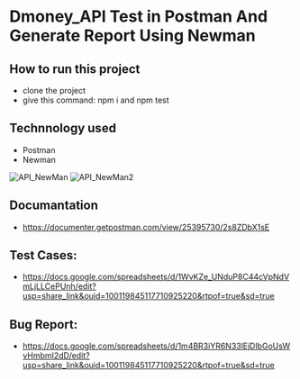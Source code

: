 # Dmoney_API Test in Postman And Generate Report Using Newman

## How to run this project
- clone the project
- give this command:  npm  i  and  npm test

## Technnology used
- Postman
- Newman

![API_NewMan](https://user-images.githubusercontent.com/28690228/214348843-b2851868-7c70-46df-9370-6e104ed255b5.png)
![API_NewMan2](https://user-images.githubusercontent.com/28690228/214348861-0f4a627f-8114-4a0e-8fd8-f68e4f3b9926.png)


## Documantation
 - https://documenter.getpostman.com/view/25395730/2s8ZDbX1sE
 
## Test Cases:
- https://docs.google.com/spreadsheets/d/1WvKZe_UNduP8C44cVpNdVmLjLLCePUnh/edit?usp=share_link&ouid=100119845117710925220&rtpof=true&sd=true

## Bug Report:
- https://docs.google.com/spreadsheets/d/1m4BR3iYR6N33lEjDlbGoUsWvHmbmI2dD/edit?usp=share_link&ouid=100119845117710925220&rtpof=true&sd=true
